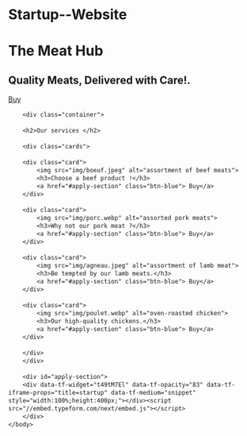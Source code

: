 # Startup--Website
<!DOCTYPE html>
<html>
	<head>
		<title>The Meat Hub - Your butcher online</title>
		<meta charset="utf-8">
		<link rel="stylesheet" href="css/style.css">
	</head>
	<body>
		<div class="banner">  
			<div class="container">
				<h1>The Meat Hub </h1>
				<h2>Quality Meats, Delivered with Care!. </h2 >
				<a href="#apply-section" class="btn-blue">Buy</a>
			</div>
		</div>


		<div class="container">

		<h2>Our services </h2>
		
		<div class="cards">

		<div class="card">
			<img src="img/boeuf.jpeg" alt="assortment of beef meats">
			<h3>Choose a beef product !</h3>
			<a href="#apply-section" class="btn-blue"> Buy</a>
		</div>
		
		<div class="card">
 			<img src="img/porc.webp" alt="assorted pork meats">
			<h3>Why not our pork meat ?</h3>	
			<a href="#apply-section" class="btn-blue"> Buy</a>
		</div>

		<div class="card">
 			<img src="img/agneau.jpeg" alt="assortment of lamb meat">
			<h3>Be tempted by our lamb meats.</h3>
			<a href="#apply-section" class="btn-blue"> Buy</a>
		</div>

		<div class="card">
 			<img src="img/poulet.webp" alt="oven-roasted chicken">
			<h3>Our high-quality chickens.</h3>
			<a href="#apply-section" class="btn-blue"> Buy</a>
		</div>
		
		</div>
		</div>
		
		<div id="apply-section">
		<div data-tf-widget="t49tM7El" data-tf-opacity="83" data-tf-iframe-props="title=startup" data-tf-medium="snippet" style="width:100%;height:400px;"></div><script src="//embed.typeform.com/next/embed.js"></script>
		</div>
	</body>

</html>
